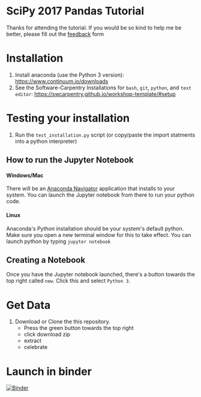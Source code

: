 # SciPy 2017 Pandas Tutorial

Thanks for attending the tutorial.
If you would be so kind to help me be better, please fill out the [feedback](https://docs.google.com/forms/u/0/d/e/1FAIpQLSf_hJ4akzTKIOEirxQAOE98ByD2zauXAW-ArNXX8ClNrNj9nQ/viewform?usp=sf_link) form

# Installation

1. Install anaconda (use the Python 3 version): https://www.continuum.io/downloads
2. See the Software-Carpentry Installations for `bash`, `git`, `python`, and `text editor`:   https://swcarpentry.github.io/workshop-template/#setup

# Testing your installation

1. Run the `test_installation.py` script (or copy/paste the import statments into a python interpreter)

## How to run the Jupyter Notebook

#### Windows/Mac

There will be an [Anaconda Navigator](https://docs.continuum.io/anaconda/navigator/) application that installs to your system.
You can launch the Jupyter notebook from there to run your python code.

#### Linux

Anaconda's Python installation should be your system's default python.
Make sure you open a new terminal window for this to take effect.
You can launch python by typing `jupyter notebook`

## Creating a Notebook

Once you have the Jupyter notebook launched, there's a button towards the top right called `new`.
Click this and select `Python 3`.

# Get Data

1. Download or Clone the this repository.
    - Press the green button towards the top right
    - click download zip
    - extract
    - celebrate
    
# Launch in binder
[![Binder](https://mybinder.org/badge.svg)](https://mybinder.org/v2/gh/idlegene/scipy-2017-tutorial-pandas/master)
